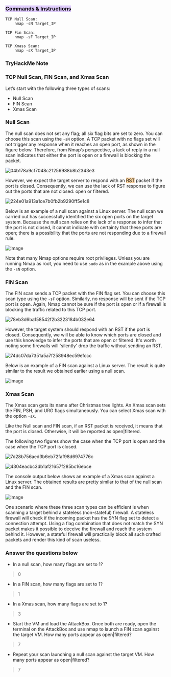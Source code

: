 ### <mark style="background: #D2B3FFA6;">Commands & Instructions</mark>

	TCP Null Scan:
		nmap -sN Target_IP
		
	TCP Fin Scan:
		nmap -sF Target_IP
		
	TCP Xmass Scan:
		nmap -sX Target_IP



### TryHackMe Note

### TCP Null Scan, FIN Scan, and Xmas Scan 

Let’s start with the following three types of scans:

- Null Scan
- FIN Scan
- Xmas Scan


### Null Scan

The null scan does not set any flag; all six flag bits are set to zero. You can choose this scan using the `-sN` option. A TCP packet with no flags set will not trigger any response when it reaches an open port, as shown in the figure below. Therefore, from Nmap’s perspective, a lack of reply in a null scan indicates that either the port is open or a firewall is blocking the packet.

![04b178a9cf7048c21256988b8b2343e3](https://github.com/Taukir1515/Nmap/assets/65533124/e6d37a51-41f7-4aad-a5fb-a21a931a62b9)



However, we expect the target server to respond with an <mark style="background: #FFB86CA6;">RST</mark> packet if the port is closed. Consequently, we can use the lack of RST response to figure out the ports that are not closed: open or filtered.

![224e01a913a1ce7b0fb2b9290ff5e1c8](https://github.com/Taukir1515/Nmap/assets/65533124/8996cc10-8c50-4cbc-bbe1-404670bce8b6)


Below is an example of a null scan against a Linux server. The null scan we carried out has successfully identified the six open ports on the target system. Because the null scan relies on the lack of a response to infer that the port is not closed, it cannot indicate with certainty that these ports are open; there is a possibility that the ports are not responding due to a firewall rule.

![image](https://github.com/Taukir1515/Nmap/assets/65533124/6214277a-8e2e-482d-9fdf-46b613b8e315)



Note that many Nmap options require root privileges. Unless you are running Nmap as root, you need to use `sudo` as in the example above using the `-sN` option.



### FIN Scan

The FIN scan sends a TCP packet with the FIN flag set. You can choose this scan type using the `-sF` option. Similarly, no response will be sent if the TCP port is open. Again, Nmap cannot be sure if the port is open or if a firewall is blocking the traffic related to this TCP port.

![78eb3d6ba158542f2b3223184b032e64](https://github.com/Taukir1515/Nmap/assets/65533124/053cb1b3-ee79-4e8a-a41c-d8aebc989c1a)


However, the target system should respond with an RST if the port is closed. Consequently, we will be able to know which ports are closed and use this knowledge to infer the ports that are open or filtered. It's worth noting some firewalls will 'silently' drop the traffic without sending an RST.

![74dc07da7351a5a7f258948ec59efccc](https://github.com/Taukir1515/Nmap/assets/65533124/ab641e22-4d67-496b-bb11-d578296e6d81)



Below is an example of a FIN scan against a Linux server. The result is quite similar to the result we obtained earlier using a null scan.


![image](https://github.com/Taukir1515/Nmap/assets/65533124/a26710a0-3fe1-4f95-868a-76cded62e264)




### Xmas Scan

The Xmas scan gets its name after Christmas tree lights. An Xmas scan sets the FIN, PSH, and URG flags simultaneously. You can select Xmas scan with the option `-sX`.

Like the Null scan and FIN scan, if an RST packet is received, it means that the port is closed. Otherwise, it will be reported as open|filtered.

The following two figures show the case when the TCP port is open and the case when the TCP port is closed.

![7d28b756aed3b6eb72faf98d6974776c](https://github.com/Taukir1515/Nmap/assets/65533124/bd08d5a1-24df-4b80-9147-d1f8bc946db3)

![4304eacbc3db1af21657f285bc16ebce](https://github.com/Taukir1515/Nmap/assets/65533124/afa9c91e-009f-435f-8fc7-fbad0019973c)



The console output below shows an example of a Xmas scan against a Linux server. The obtained results are pretty similar to that of the null scan and the FIN scan.


![image](https://github.com/Taukir1515/Nmap/assets/65533124/1d216c4c-8546-4b43-8019-5378daeac5c6)


One scenario where these three scan types can be efficient is when scanning a target behind a stateless (non-stateful) firewall. A stateless firewall will check if the incoming packet has the SYN flag set to detect a connection attempt. Using a flag combination that does not match the SYN packet makes it possible to deceive the firewall and reach the system behind it. However, a stateful firewall will practically block all such crafted packets and render this kind of scan useless.

### Answer the questions below

- In a null scan, how many flags are set to 1?
> 0

- In a FIN scan, how many flags are set to 1?
> 1

- In a Xmas scan, how many flags are set to 1?
> 3

- Start the VM and load the AttackBox. Once both are ready, open the terminal on the AttackBox and use nmap to launch a FIN scan against the target VM. How many ports appear as open|filtered?
> 7

- Repeat your scan launching a null scan against the target VM. How many ports appear as open|filtered?
> 7
